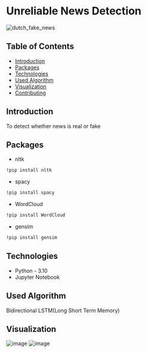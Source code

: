 # Unreliable News Detection
![dutch_fake_news](https://user-images.githubusercontent.com/113231185/222906359-5c681213-edd0-4e92-8ea5-bcc20c72ffe9.jpg)
## Table of Contents
* [Introduction](#introduction)
* [Packages](#packages)
* [Technologies](#tech)
* [Used Algorithm](#algo)
* [Visualization](#visual)
* [Contributing](#contubution)
## Introduction
To detect whether news is real or fake

<!-- You don't have to answer all the questions - just the ones relevant to your project. -->
## Packages
 * nltk
  ```sh
  !pip install nltk
  ```
 * spacy
  ```sh
  !pip install spacy
  ```
 * WordCloud
  ```sh
  !pip install WordCloud
  ```
 * gensim
  ```sh
  !pip install gensim
  ```
 
## Technologies
- Python - 3.10
- Jupyter Notebook

## Used Algorithm

Bidirectional LSTM(Long Short Term Memory) 



## Visualization
![image](https://user-images.githubusercontent.com/113231185/222907611-f8c8c32b-2bf8-472b-9ffa-9bc2f8627a01.png)
![image](https://user-images.githubusercontent.com/113231185/222907684-819db341-5d30-4408-8f1d-ebeb3a1f9c4c.png)


